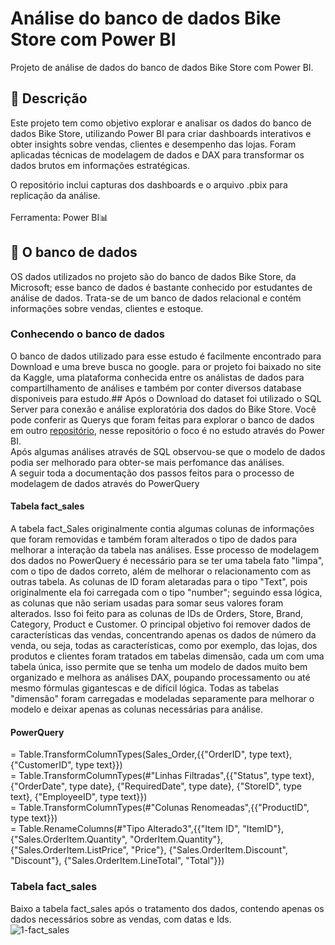 # Análise do banco de dados Bike Store com Power BI
Projeto de análise de dados do banco de dados Bike Store com Power BI.
<br>
## 📌 Descrição
Este projeto tem como objetivo explorar e analisar os dados do banco de dados Bike Store, utilizando Power BI para criar dashboards interativos e obter insights sobre vendas, clientes e desempenho das lojas. Foram aplicadas técnicas de modelagem de dados e DAX para transformar os dados brutos em informações estratégicas.

O repositório inclui capturas dos dashboards e o arquivo .pbix para replicação da análise. <br>
<br>
Ferramenta: Power BI📊
<br>
## 🎲 O banco de dados
OS dados utilizados no projeto são do banco de dados Bike Store, da Microsoft; esse banco de dados é bastante conhecido por estudantes de análise de dados. Trata-se de um banco de dados relacional e contém informações sobre vendas, clientes e estoque.

### Conhecendo o banco de dados<br>
O banco de dados utilizado para esse estudo é facilmente encontrado para Download e uma breve busca no google. para or projeto foi baixado no site da Kaggle, uma plataforma conhecida entre os análistas de dados para compartilhamento de análises e também por conter diversos database disponiveis para estudo.##
Após o Download do dataset foi utilizado o SQL Server para conexão e análise exploratória dos dados do Bike Store. Você pode conferir as Querys que foram feitas para explorar o banco de dados em outro [repositório](https://github.com/RenanMoliveir/Portifolio_Analise_BikeStore), nesse repositório o foco é no estudo através do Power BI.<br>
Após algumas análises através de SQL observou-se que o modelo de dados podia ser melhorado para obter-se mais perfomance das análises.<br>
A seguir toda a documentação dos passos feitos para o processo de modelagem de dados através do PowerQuery<br>
#### Tabela fact_sales
A tabela fact_Sales originalmente contia algumas colunas de informações que foram removidas e também foram alterados o tipo de dados para melhorar a interação da tabela nas análises. Esse processo de modelagem dos dados no PowerQuery é necessário para se ter uma tabela fato "limpa", com o tipo de dados correto, além de melhorar o relacionamento com as outras tabela. As colunas de ID foram aletaradas para o tipo "Text", pois originalmente ela foi carregada com o tipo "number"; seguindo essa lógica, as colunas que não seriam usadas para somar seus valores foram alterados. Isso foi feito para as colunas de IDs de Orders, Store, Brand, Category, Product e Customer. O principal objetivo foi remover dados de características das vendas, concentrando apenas os dados de número da venda, ou seja, todas as características, como por exemplo, das lojas, dos produtos e clientes foram tratados em tabelas dimensão, cada um com uma tabela única, isso permite que se tenha um modelo de dados muito bem organizado e melhora as análises DAX, poupando processamento ou até mesmo fórmulas gigantescas e de difícil lógica. Todas as tabelas "dimensão" foram carregadas e modeladas separamente para melhorar o modelo e deixar apenas as colunas necessárias para análise.<br>
#### PowerQuery
= Table.TransformColumnTypes(Sales_Order,{{"OrderID", type text}, {"CustomerID", type text}})<br>
= Table.TransformColumnTypes(#"Linhas Filtradas",{{"Status", type text}, {"OrderDate", type date}, {"RequiredDate", type date}, {"StoreID", type text}, {"EmployeeID", type text}})<br>
= Table.TransformColumnTypes(#"Colunas Renomeadas",{{"ProductID", type text}})<br>
= Table.RenameColumns(#"Tipo Alterado3",{{"Item ID", "ItemID"}, {"Sales.OrderItem.Quantity", "OrderItem.Quantity"}, {"Sales.OrderItem.ListPrice", "Price"}, {"Sales.OrderItem.Discount", "Discount"}, {"Sales.OrderItem.LineTotal", "Total"}})<br>
### Tabela fact_sales<br>
Baixo a tabela fact_sales após o tratamento dos dados, contendo apenas os dados necessários sobre as vendas, com datas e Ids.
<br>
![1-fact_sales](https://github.com/user-attachments/assets/9c1f60c4-584b-4607-a684-79a60ed6325d)



